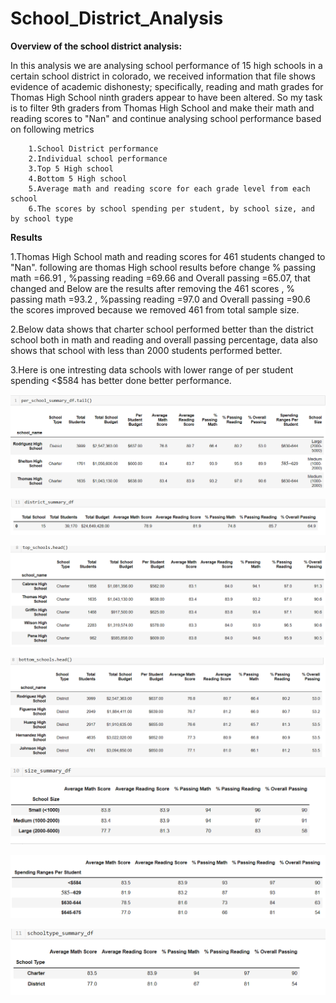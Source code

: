 # School_District_Analysis

**Overview of the school district analysis:**
    
In this analysis we are analysing school performance of 15 high schools in a certain school district in colorado, we received information that file shows evidence of academic dishonesty; specifically, reading and math grades for Thomas High School ninth graders appear to have been altered. So my task is to filter 9th graders from Thomas High School and make their math and reading scores to "Nan" and continue analysing school performance based on following metrics
            
        1.School District performance 
        2.Individual school performance 
        3.Top 5 High school 
        4.Bottom 5 High school
        5.Average math and reading score for each grade level from each school
        6.The scores by school spending per student, by school size, and by school type

**Results**

1.Thomas High School math and reading scores for 461 students changed to 
"Nan". following are thomas High school results before change % passing math =66.91 , %passing reading =69.66 and Overall passing =65.07, that changed and Below are the results after removing the 461 scores , % passing math =93.2 , %passing reading =97.0 and Overall passing =90.6 the scores improved because we removed 461 from total sample size.

2.Below data shows that charter school performed better than the district school both in math and reading and overall passing percentage, data also shows that school with less than 2000 students performed better.

3.Here is one intresting data schools with lower range of per student spending  <$584 has better done better performance.
        

![ths](resources/THS.PNG)

![School District performance ](resources/districtsummary.PNG)

![Top 5 High school  ](resources/top5.PNG)

![bottom 5 High school  ](resources/bottom5.PNG)

![school size  ](resources/sizesummary.PNG)

![school spending  ](resources/spending.PNG)

![school type  ](resources/schooltype.PNG)